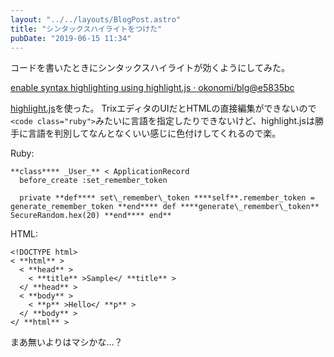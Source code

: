 ```yaml
---
layout: "../../layouts/BlogPost.astro"
title: "シンタックスハイライトをつけた"
pubDate: "2019-06-15 11:34"
---
```

コードを書いたときにシンタックスハイライトが効くようにしてみた。

[enable syntax highlighting using highlight.js · okonomi/blg@e5835bc](https://github.com/okonomi/blg/commit/e5835bcc663a13373ab86ca63fe19c4507972885)

[highlight.js](https://highlightjs.org/)を使った。
TrixエディタのUIだとHTMLの直接編集ができないので`<code class="ruby">`みたいに言語を指定したりできないけど、highlight.jsは勝手に言語を判別してなんとなくいい感じに色付けしてくれるので楽。

Ruby:

```
**class**** _User_** < ApplicationRecord
  before_create :set_remember_token

  private **def**** set\_remember\_token ****self**.remember_token = generate_remember_token **end**** def ****generate\_remember\_token** SecureRandom.hex(20) **end**** end**
```

HTML:

```
<!DOCTYPE html>
< **html** >
  < **head** >
    < **title** >Sample</ **title** >
  </ **head** >
  < **body** >
    < **p** >Hello</ **p** >
  </ **body** >
</ **html** >
```

まあ無いよりはマシかな…？
